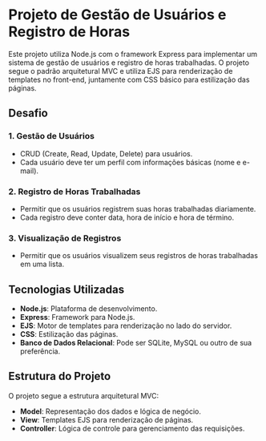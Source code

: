 # Projeto de Gestão de Usuários e Registro de Horas

Este projeto utiliza Node.js com o framework Express para implementar um sistema de gestão de usuários e registro de horas trabalhadas. O projeto segue o padrão arquitetural MVC e utiliza EJS para renderização de templates no front-end, juntamente com CSS básico para estilização das páginas.

## Desafio

### 1. Gestão de Usuários
- CRUD (Create, Read, Update, Delete) para usuários.
- Cada usuário deve ter um perfil com informações básicas (nome e e-mail).

### 2. Registro de Horas Trabalhadas
- Permitir que os usuários registrem suas horas trabalhadas diariamente.
- Cada registro deve conter data, hora de início e hora de término.

### 3. Visualização de Registros
- Permitir que os usuários visualizem seus registros de horas trabalhadas em uma lista.

## Tecnologias Utilizadas

- **Node.js**: Plataforma de desenvolvimento.
- **Express**: Framework para Node.js.
- **EJS**: Motor de templates para renderização no lado do servidor.
- **CSS**: Estilização das páginas.
- **Banco de Dados Relacional**: Pode ser SQLite, MySQL ou outro de sua preferência.

## Estrutura do Projeto

O projeto segue a estrutura arquitetural MVC:

- **Model**: Representação dos dados e lógica de negócio.
- **View**: Templates EJS para renderização de páginas.
- **Controller**: Lógica de controle para gerenciamento das requisições.

